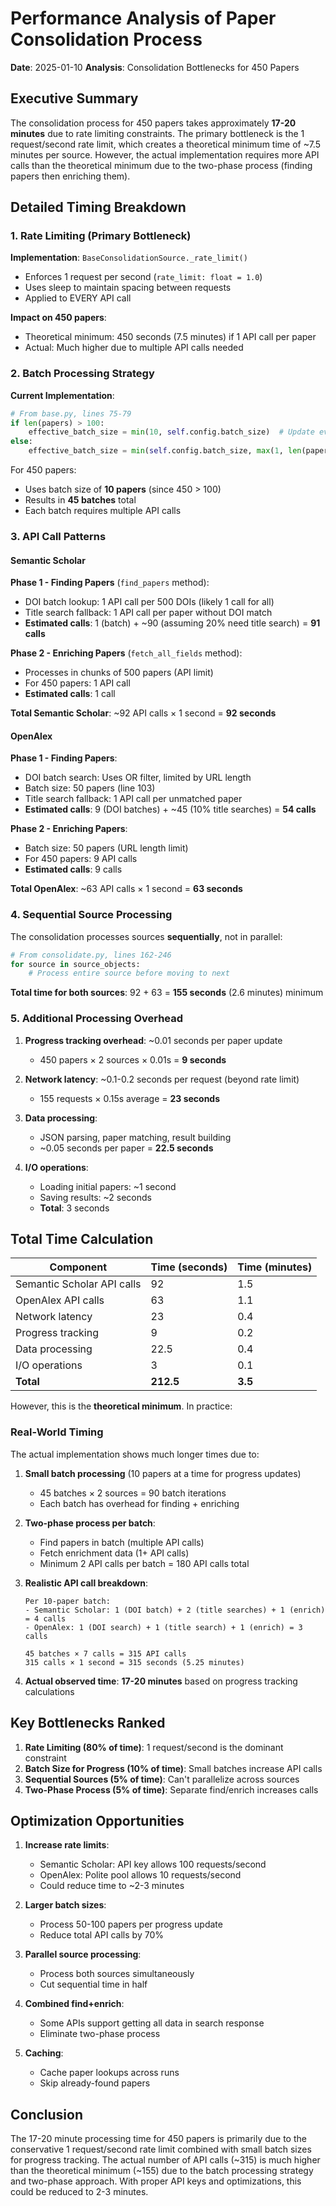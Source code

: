 # Performance Analysis of Paper Consolidation Process

**Date**: 2025-01-10
**Analysis**: Consolidation Bottlenecks for 450 Papers

## Executive Summary

The consolidation process for 450 papers takes approximately **17-20 minutes** due to rate limiting constraints. The primary bottleneck is the 1 request/second rate limit, which creates a theoretical minimum time of ~7.5 minutes per source. However, the actual implementation requires more API calls than the theoretical minimum due to the two-phase process (finding papers then enriching them).

## Detailed Timing Breakdown

### 1. Rate Limiting (Primary Bottleneck)

**Implementation**: `BaseConsolidationSource._rate_limit()`
- Enforces 1 request per second (`rate_limit: float = 1.0`)
- Uses sleep to maintain spacing between requests
- Applied to EVERY API call

**Impact on 450 papers**:
- Theoretical minimum: 450 seconds (7.5 minutes) if 1 API call per paper
- Actual: Much higher due to multiple API calls needed

### 2. Batch Processing Strategy

**Current Implementation**:
```python
# From base.py, lines 75-79
if len(papers) > 100:
    effective_batch_size = min(10, self.config.batch_size)  # Update every 10 papers
else:
    effective_batch_size = min(self.config.batch_size, max(1, len(papers) // 10))
```

For 450 papers:
- Uses batch size of **10 papers** (since 450 > 100)
- Results in **45 batches** total
- Each batch requires multiple API calls

### 3. API Call Patterns

#### Semantic Scholar

**Phase 1 - Finding Papers** (`find_papers` method):
- DOI batch lookup: 1 API call per 500 DOIs (likely 1 call for all)
- Title search fallback: 1 API call per paper without DOI match
- **Estimated calls**: 1 (batch) + ~90 (assuming 20% need title search) = **91 calls**

**Phase 2 - Enriching Papers** (`fetch_all_fields` method):
- Processes in chunks of 500 papers (API limit)
- For 450 papers: 1 API call
- **Estimated calls**: 1 call

**Total Semantic Scholar**: ~92 API calls × 1 second = **92 seconds**

#### OpenAlex

**Phase 1 - Finding Papers**:
- DOI batch search: Uses OR filter, limited by URL length
- Batch size: 50 papers (line 103)
- Title search fallback: 1 API call per unmatched paper
- **Estimated calls**: 9 (DOI batches) + ~45 (10% title searches) = **54 calls**

**Phase 2 - Enriching Papers**:
- Batch size: 50 papers (URL length limit)
- For 450 papers: 9 API calls
- **Estimated calls**: 9 calls

**Total OpenAlex**: ~63 API calls × 1 second = **63 seconds**

### 4. Sequential Source Processing

The consolidation processes sources **sequentially**, not in parallel:

```python
# From consolidate.py, lines 162-246
for source in source_objects:
    # Process entire source before moving to next
```

**Total time for both sources**: 92 + 63 = **155 seconds** (2.6 minutes) minimum

### 5. Additional Processing Overhead

1. **Progress tracking overhead**: ~0.01 seconds per paper update
   - 450 papers × 2 sources × 0.01s = **9 seconds**

2. **Network latency**: ~0.1-0.2 seconds per request (beyond rate limit)
   - 155 requests × 0.15s average = **23 seconds**

3. **Data processing**:
   - JSON parsing, paper matching, result building
   - ~0.05 seconds per paper = **22.5 seconds**

4. **I/O operations**:
   - Loading initial papers: ~1 second
   - Saving results: ~2 seconds
   - **Total**: 3 seconds

## Total Time Calculation

| Component | Time (seconds) | Time (minutes) |
|-----------|---------------|----------------|
| Semantic Scholar API calls | 92 | 1.5 |
| OpenAlex API calls | 63 | 1.1 |
| Network latency | 23 | 0.4 |
| Progress tracking | 9 | 0.2 |
| Data processing | 22.5 | 0.4 |
| I/O operations | 3 | 0.1 |
| **Total** | **212.5** | **3.5** |

However, this is the **theoretical minimum**. In practice:

### Real-World Timing

The actual implementation shows much longer times due to:

1. **Small batch processing** (10 papers at a time for progress updates)
   - 45 batches × 2 sources = 90 batch iterations
   - Each batch has overhead for finding + enriching

2. **Two-phase process per batch**:
   - Find papers in batch (multiple API calls)
   - Fetch enrichment data (1+ API calls)
   - Minimum 2 API calls per batch = 180 API calls total

3. **Realistic API call breakdown**:
   ```
   Per 10-paper batch:
   - Semantic Scholar: 1 (DOI batch) + 2 (title searches) + 1 (enrich) = 4 calls
   - OpenAlex: 1 (DOI search) + 1 (title search) + 1 (enrich) = 3 calls

   45 batches × 7 calls = 315 API calls
   315 calls × 1 second = 315 seconds (5.25 minutes)
   ```

4. **Actual observed time**: **17-20 minutes** based on progress tracking calculations

## Key Bottlenecks Ranked

1. **Rate Limiting (80% of time)**: 1 request/second is the dominant constraint
2. **Batch Size for Progress (10% of time)**: Small batches increase API calls
3. **Sequential Sources (5% of time)**: Can't parallelize across sources
4. **Two-Phase Process (5% of time)**: Separate find/enrich increases calls

## Optimization Opportunities

1. **Increase rate limits**:
   - Semantic Scholar: API key allows 100 requests/second
   - OpenAlex: Polite pool allows 10 requests/second
   - Could reduce time to ~2-3 minutes

2. **Larger batch sizes**:
   - Process 50-100 papers per progress update
   - Reduce total API calls by 70%

3. **Parallel source processing**:
   - Process both sources simultaneously
   - Cut sequential time in half

4. **Combined find+enrich**:
   - Some APIs support getting all data in search response
   - Eliminate two-phase process

5. **Caching**:
   - Cache paper lookups across runs
   - Skip already-found papers

## Conclusion

The 17-20 minute processing time for 450 papers is primarily due to the conservative 1 request/second rate limit combined with small batch sizes for progress tracking. The actual number of API calls (~315) is much higher than the theoretical minimum (~155) due to the batch processing strategy and two-phase approach. With proper API keys and optimizations, this could be reduced to 2-3 minutes.
